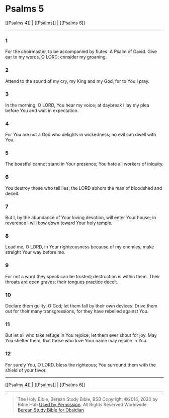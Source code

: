 # Psalms 5

[[Psalms 4]] | [[Psalms]] | [[Psalms 6]]

---

### 1
For the choirmaster, to be accompanied by flutes. A Psalm of David. Give ear to my words, O LORD; consider my groaning.

### 2
Attend to the sound of my cry, my King and my God, for to You I pray.

### 3
In the morning, O LORD, You hear my voice; at daybreak I lay my plea before You and wait in expectation.

### 4
For You are not a God who delights in wickedness; no evil can dwell with You.

### 5
The boastful cannot stand in Your presence; You hate all workers of iniquity.

### 6
You destroy those who tell lies; the LORD abhors the man of bloodshed and deceit.

### 7
But I, by the abundance of Your loving devotion, will enter Your house; in reverence I will bow down toward Your holy temple.

### 8
Lead me, O LORD, in Your righteousness because of my enemies; make straight Your way before me.

### 9
For not a word they speak can be trusted; destruction is within them. Their throats are open graves; their tongues practice deceit.

### 10
Declare them guilty, O God; let them fall by their own devices. Drive them out for their many transgressions, for they have rebelled against You.

### 11
But let all who take refuge in You rejoice; let them ever shout for joy. May You shelter them, that those who love Your name may rejoice in You.

### 12
For surely You, O LORD, bless the righteous; You surround them with the shield of your favor.

---

[[Psalms 4]] | [[Psalms]] | [[Psalms 6]]

---

> The Holy Bible, Berean Study Bible, BSB
> Copyright &copy;2016, 2020 by Bible Hub
> [Used by Permission](https://berean.bible/terms.htm). All Rights Reserved Worldwide.
> [Berean Study Bible for Obsidian](https://github.com/gapmiss/berean-study-bible-for-obsidian)</small>

